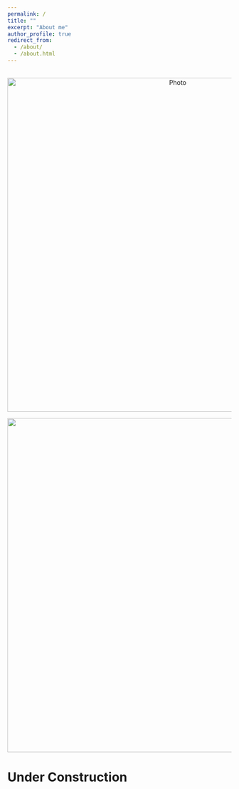 ```yaml
---
permalink: /
title: ""
excerpt: "About me"
author_profile: true
redirect_from: 
  - /about/
  - /about.html
---
```


<p align="center">
  <img src="https://maozirui.github.io/images/Computational_Mechanics.png?raw=true" alt="Photo" style="width: 750px;"/> 
</p>

<p align="center">
<img src="https://maozirui.github.io/images/Shear Peeling Process.gif" width="750"/>

</p>


  
  # Under Construction
